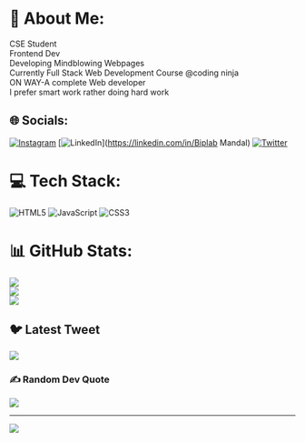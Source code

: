 # 💫 About Me:
CSE Student<br>Frontend Dev<br>Developing Mindblowing Webpages<br>Currently Full Stack Web Development Course @coding ninja<br>ON WAY-A complete Web developer<br>I prefer smart work rather doing hard work


## 🌐 Socials:
[![Instagram](https://img.shields.io/badge/Instagram-%23E4405F.svg?logo=Instagram&logoColor=white)](https://instagram.com/blexed_lipun) [![LinkedIn](https://img.shields.io/badge/LinkedIn-%230077B5.svg?logo=linkedin&logoColor=white)](https://linkedin.com/in/Biplab Mandal) [![Twitter](https://img.shields.io/badge/Twitter-%231DA1F2.svg?logo=Twitter&logoColor=white)](https://twitter.com/@Biplab_iitian) 

# 💻 Tech Stack:
![HTML5](https://img.shields.io/badge/html5-%23E34F26.svg?style=for-the-badge&logo=html5&logoColor=white) ![JavaScript](https://img.shields.io/badge/javascript-%23323330.svg?style=for-the-badge&logo=javascript&logoColor=%23F7DF1E) ![CSS3](https://img.shields.io/badge/css3-%231572B6.svg?style=for-the-badge&logo=css3&logoColor=white)
# 📊 GitHub Stats:
![](https://github-readme-stats.vercel.app/api?username=Biplab-Mandal&theme=tokyonight&hide_border=false&include_all_commits=true&count_private=true)<br/>
![](https://github-readme-streak-stats.herokuapp.com/?user=Biplab-Mandal&theme=tokyonight&hide_border=false)<br/>
![](https://github-readme-stats.vercel.app/api/top-langs/?username=Biplab-Mandal&theme=tokyonight&hide_border=false&include_all_commits=true&count_private=true&layout=compact)

## 🐦 Latest Tweet
[![](https://gtce.itsvg.in/api?username=@Biplab_iitian)](https://github.com/VishwaGauravIn/github-twitter-card-embed)

### ✍️ Random Dev Quote
![](https://quotes-github-readme.vercel.app/api?type=horizontal&theme=radical)

---
[![](https://visitcount.itsvg.in/api?id=Biplab-Mandal&icon=0&color=1)](https://visitcount.itsvg.in)

<!-- Proudly created with GPRM ( https://gprm.itsvg.in ) -->
